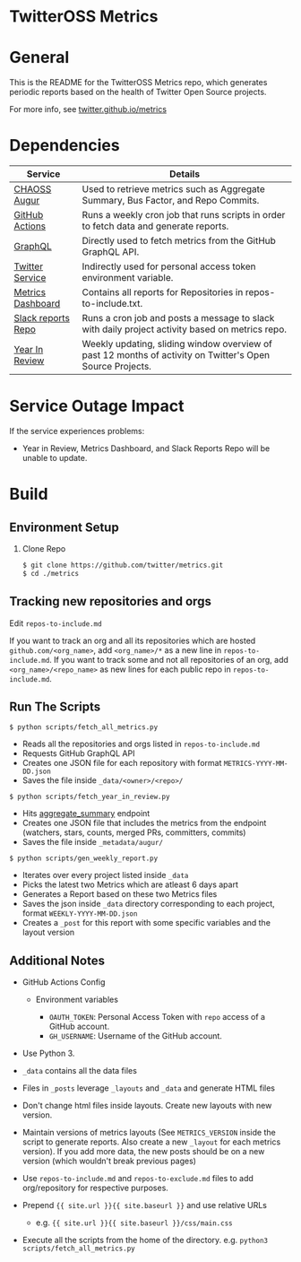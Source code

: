# TwitterOSS Metrics

# General

This is the README for the TwitterOSS Metrics repo, which generates periodic reports based on the health of Twitter Open Source projects.  

For more info, see [twitter.github.io/metrics](https://twitter.github.io/metrics)

# Dependencies
| Service            | Details                                                                                                  |
|--------------------|----------------------------------------------------------------------------------------------------------|
| [CHAOSS Augur](https://chaoss.community/)       | Used to retrieve metrics such as Aggregate Summary, Bus Factor, and Repo Commits.                         |
| [GitHub Actions](https://github.com/features/actions)           | Runs a weekly cron job that runs scripts in order to fetch data and generate reports.                     |
| [GraphQL](https://graphql.github.io/)           | Directly used to fetch metrics from the GitHub GraphQL API.                                               |
| [Twitter Service](https://github.com/twitter-service)    | Indirectly used for personal access token environment variable.                                           |
| [Metrics Dashboard](https://twitter.github.io/metrics/)  | Contains all reports for Repositories in repos-to-include.txt.                                            |
| [Slack reports Repo](https://github.com/twitter/chatops) | Runs a cron job and posts a message to slack with daily project activity based on metrics repo.           |
| [Year In Review](https://twitter.github.io/year-in-review)     | Weekly updating, sliding window overview of past 12 months of activity on Twitter's Open Source Projects. |


# Service Outage Impact 

If the service experiences problems:

* Year in Review, Metrics Dashboard, and Slack Reports Repo will be unable to update.


# Build
## Environment Setup
1. Clone Repo  
    ```bash
    $ git clone https://github.com/twitter/metrics.git  
    $ cd ./metrics
    ```

## Tracking new repositories and orgs

Edit `repos-to-include.md`

If you want to track an org and all its repositories which are hosted `github.com/<org_name>`,
add `<org_name>/*` as a new line in `repos-to-include.md`.
If you want to track some and not all repositories of an org, add `<org_name>/<repo_name>` as new lines for each public repo in `repos-to-include.md`.

## Run The Scripts

`$ python scripts/fetch_all_metrics.py`
   
  - Reads all the repositories and orgs listed in `repos-to-include.md`
  - Requests GitHub GraphQL API
  - Creates one JSON file for each repository with format `METRICS-YYYY-MM-DD.json`
  - Saves the file inside `_data/<owner>/<repo>/`

`$ python scripts/fetch_year_in_review.py`

  - Hits [aggregate_summary](http://apidocs.newtwitter.augurlabs.io/#api-Experimental-aggregate_summary_repo_group) endpoint
  - Creates one JSON file that includes the metrics from the endpoint (watchers, stars, counts, merged PRs, committers,           commits)
  - Saves the file inside `_metadata/augur/`
  
`$ python scripts/gen_weekly_report.py`
  
  - Iterates over every project listed inside `_data`
  - Picks the latest two Metrics which are atleast 6 days apart
  - Generates a Report based on these two Metrics files
  - Saves the json inside `_data` directory corresponding to each project, format `WEEKLY-YYYY-MM-DD.json`
  - Creates a `_post` for this report with some specific variables and the layout version


## Additional Notes
- GitHub Actions Config

  - Environment variables
    
    - `OAUTH_TOKEN`: Personal Access Token with `repo` access of a GitHub account.
    - `GH_USERNAME`: Username of the GitHub account.

- Use Python 3.
- `_data` contains all the data files
- Files in `_posts` leverage `_layouts` and `_data` and generate HTML files
- Don't change html files inside layouts. Create new layouts with new version.
- Maintain versions of metrics layouts (See `METRICS_VERSION` inside the script to generate reports. Also create a new `_layout` for each metrics version). If you add more data, the new posts should be on a new version (which wouldn't break previous pages)
- Use `repos-to-include.md` and `repos-to-exclude.md` files to add org/repository for respective purposes.
- Prepend `{{ site.url }}{{ site.baseurl }}` and use relative URLs
  - e.g. `{{ site.url }}{{ site.baseurl }}/css/main.css`
- Execute all the scripts from the home of the directory. e.g. `python3 scripts/fetch_all_metrics.py`
